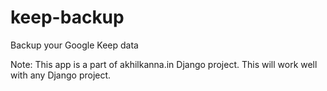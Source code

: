 # keep-backup
Backup your Google Keep data

Note: This app is a part of akhilkanna.in Django project. 
This will work well with any Django project.
